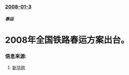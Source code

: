 ### [2008-01-3](/news/2008/01/3/index.md)

##### 春运
# 2008年全国铁路春运方案出台。




### 信息来源:

1. [新华网](http://www.xinhuanet.com/chinanews/2008-01/03/content_12117442.htm)
